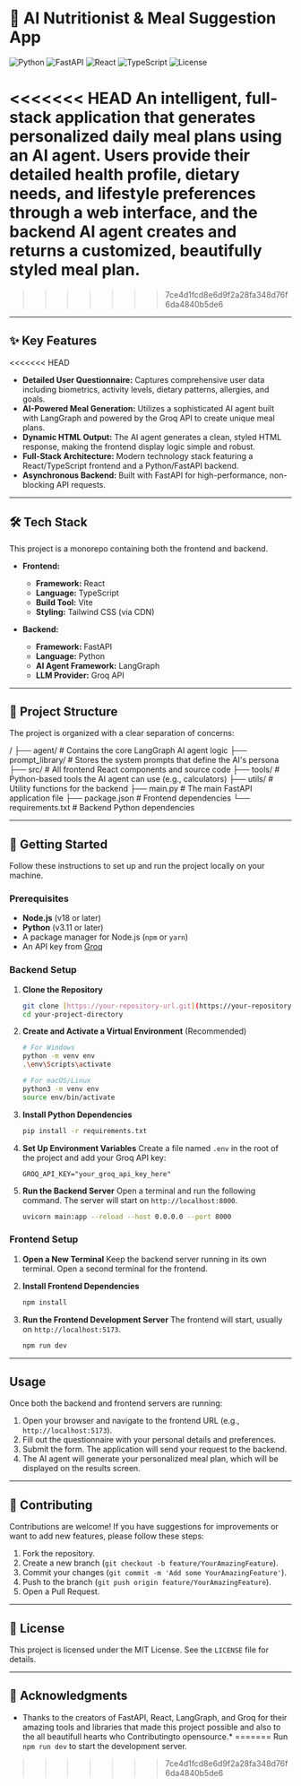 # 🥗 AI Nutritionist & Meal Suggestion App

![Python](https://img.shields.io/badge/Python-3.11+-blue?logo=python&logoColor=white)
![FastAPI](https://img.shields.io/badge/FastAPI-0.111.0-green?logo=fastapi)
![React](https://img.shields.io/badge/React-18.2.0-blue?logo=react&logoColor=61DAFB)
![TypeScript](https://img.shields.io/badge/TypeScript-5.2.2-blue?logo=typescript)
![License](https://img.shields.io/badge/License-MIT-yellow.svg)

<<<<<<< HEAD
An intelligent, full-stack application that generates personalized daily meal plans using an AI agent. Users provide their detailed health profile, dietary needs, and lifestyle preferences through a web interface, and the backend AI agent creates and returns a customized, beautifully styled meal plan.
=======

>>>>>>> 7ce4d1fcd8e6d9f2a28fa348d76f6da4840b5de6

---

## ✨ Key Features

<<<<<<< HEAD
* **Detailed User Questionnaire:** Captures comprehensive user data including biometrics, activity levels, dietary patterns, allergies, and goals.
* **AI-Powered Meal Generation:** Utilizes a sophisticated AI agent built with LangGraph and powered by the Groq API to create unique meal plans.
* **Dynamic HTML Output:** The AI agent generates a clean, styled HTML response, making the frontend display logic simple and robust.
* **Full-Stack Architecture:** Modern technology stack featuring a React/TypeScript frontend and a Python/FastAPI backend.
* **Asynchronous Backend:** Built with FastAPI for high-performance, non-blocking API requests.

---

## 🛠️ Tech Stack

This project is a monorepo containing both the frontend and backend.

* **Frontend:**
    * **Framework:** React
    * **Language:** TypeScript
    * **Build Tool:** Vite
    * **Styling:** Tailwind CSS (via CDN)

* **Backend:**
    * **Framework:** FastAPI
    * **Language:** Python
    * **AI Agent Framework:** LangGraph
    * **LLM Provider:** Groq API

---

## 📂 Project Structure

The project is organized with a clear separation of concerns:

/
├── agent/                # Contains the core LangGraph AI agent logic
├── prompt_library/       # Stores the system prompts that define the AI's persona
├── src/                  # All frontend React components and source code
├── tools/                # Python-based tools the AI agent can use (e.g., calculators)
├── utils/                # Utility functions for the backend
├── main.py               # The main FastAPI application file
├── package.json          # Frontend dependencies
└── requirements.txt      # Backend Python dependencies

---

## 🚀 Getting Started

Follow these instructions to set up and run the project locally on your machine.

### Prerequisites

* **Node.js** (v18 or later)
* **Python** (v3.11 or later)
* A package manager for Node.js (`npm` or `yarn`)
* An API key from [Groq](https://console.groq.com/keys)

### Backend Setup

1.  **Clone the Repository**
    ```bash
    git clone [https://your-repository-url.git](https://your-repository-url.git)
    cd your-project-directory
    ```

2.  **Create and Activate a Virtual Environment** (Recommended)
    ```bash
    # For Windows
    python -m venv env
    .\env\Scripts\activate

    # For macOS/Linux
    python3 -m venv env
    source env/bin/activate
    ```

3.  **Install Python Dependencies**
    ```bash
    pip install -r requirements.txt
    ```

4.  **Set Up Environment Variables**
    Create a file named `.env` in the root of the project and add your Groq API key:
    ```env
    GROQ_API_KEY="your_groq_api_key_here"
    ```

5.  **Run the Backend Server**
    Open a terminal and run the following command. The server will start on `http://localhost:8000`.
    ```bash
    uvicorn main:app --reload --host 0.0.0.0 --port 8000
    ```

### Frontend Setup

1.  **Open a New Terminal**
    Keep the backend server running in its own terminal. Open a second terminal for the frontend.

2.  **Install Frontend Dependencies**
    ```bash
    npm install
    ```

3.  **Run the Frontend Development Server**
    The frontend will start, usually on `http://localhost:5173`.
    ```bash
    npm run dev
    ```

---

## Usage

Once both the backend and frontend servers are running:
1.  Open your browser and navigate to the frontend URL (e.g., `http://localhost:5173`).
2.  Fill out the questionnaire with your personal details and preferences.
3.  Submit the form. The application will send your request to the backend.
4.  The AI agent will generate your personalized meal plan, which will be displayed on the results screen.

---

## 🤝 Contributing

Contributions are welcome! If you have suggestions for improvements or want to add new features, please follow these steps:
1.  Fork the repository.
2.  Create a new branch (`git checkout -b feature/YourAmazingFeature`).
3.  Commit your changes (`git commit -m 'Add some YourAmazingFeature'`).
4.  Push to the branch (`git push origin feature/YourAmazingFeature`).
5.  Open a Pull Request.

---

## 📄 License

This project is licensed under the MIT License. See the `LICENSE` file for details.

---

## 🙏 Acknowledgments

* Thanks to the creators of FastAPI, React, LangGraph, and Groq for their amazing tools and libraries that made this project possible and also to the all beautifull hearts who Contributingto opensource.*
=======
  Run `npm run dev` to start the development server.
  
>>>>>>> 7ce4d1fcd8e6d9f2a28fa348d76f6da4840b5de6
